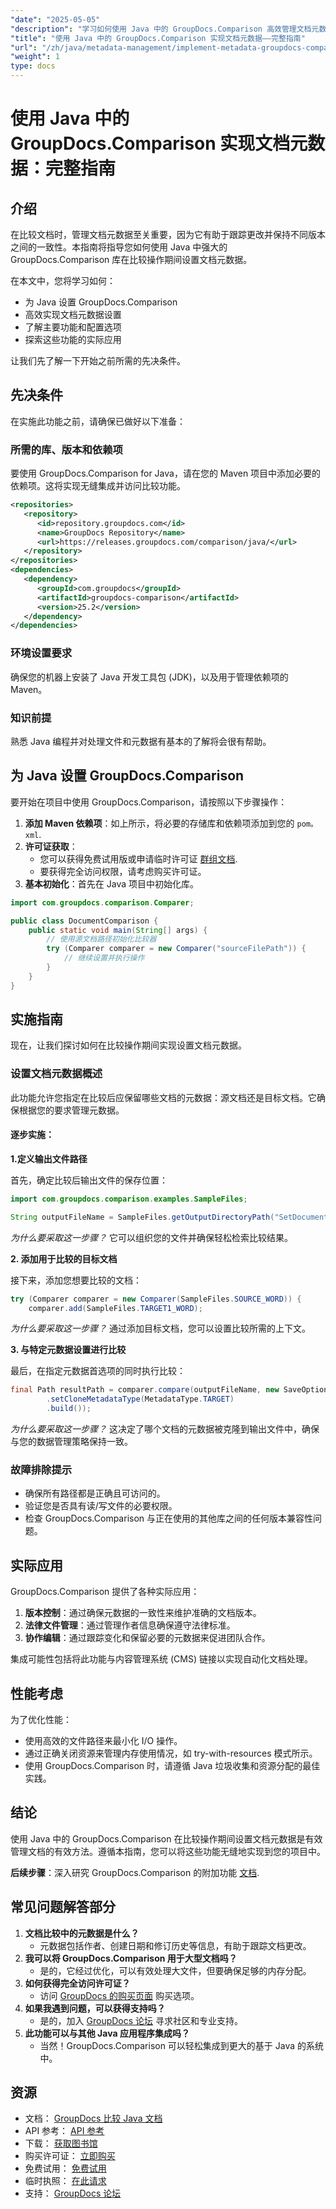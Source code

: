```yaml
---
"date": "2025-05-05"
"description": "学习如何使用 Java 中的 GroupDocs.Comparison 高效管理文档元数据。本指南涵盖设置、配置和实际应用，助您更好地管理文档。"
"title": "使用 Java 中的 GroupDocs.Comparison 实现文档元数据——完整指南"
"url": "/zh/java/metadata-management/implement-metadata-groupdocs-comparison-java-guide/"
"weight": 1
type: docs
---
```

# 使用 Java 中的 GroupDocs.Comparison 实现文档元数据：完整指南

## 介绍

在比较文档时，管理文档元数据至关重要，因为它有助于跟踪更改并保持不同版本之间的一致性。本指南将指导您如何使用 Java 中强大的 GroupDocs.Comparison 库在比较操作期间设置文档元数据。

在本文中，您将学习如何：
- 为 Java 设置 GroupDocs.Comparison
- 高效实现文档元数据设置
- 了解主要功能和配置选项
- 探索这些功能的实际应用

让我们先了解一下开始之前所需的先决条件。

## 先决条件

在实施此功能之前，请确保已做好以下准备：

### 所需的库、版本和依赖项

要使用 GroupDocs.Comparison for Java，请在您的 Maven 项目中添加必要的依赖项。这将实现无缝集成并访问比较功能。

```xml
<repositories>
   <repository>
      <id>repository.groupdocs.com</id>
      <name>GroupDocs Repository</name>
      <url>https://releases.groupdocs.com/comparison/java/</url>
   </repository>
</repositories>
<dependencies>
   <dependency>
      <groupId>com.groupdocs</groupId>
      <artifactId>groupdocs-comparison</artifactId>
      <version>25.2</version>
   </dependency>
</dependencies>
```

### 环境设置要求

确保您的机器上安装了 Java 开发工具包 (JDK)，以及用于管理依赖项的 Maven。

### 知识前提

熟悉 Java 编程并对处理文件和元数据有基本的了解将会很有帮助。

## 为 Java 设置 GroupDocs.Comparison

要开始在项目中使用 GroupDocs.Comparison，请按照以下步骤操作：

1. **添加 Maven 依赖项**：如上所示，将必要的存储库和依赖项添加到您的 `pom。xml`.
2. **许可证获取**：
   - 您可以获得免费试用版或申请临时许可证 [群组文档](https://purchase。groupdocs.com/temporary-license/).
   - 要获得完全访问权限，请考虑购买许可证。
3. **基本初始化**：首先在 Java 项目中初始化库。

```java
import com.groupdocs.comparison.Comparer;

public class DocumentComparison {
    public static void main(String[] args) {
        // 使用源文档路径初始化比较器
        try (Comparer comparer = new Comparer("sourceFilePath")) {
            // 继续设置并执行操作
        }
    }
}
```

## 实施指南

现在，让我们探讨如何在比较操作期间实现设置文档元数据。

### 设置文档元数据概述

此功能允许您指定在比较后应保留哪些文档的元数据：源文档还是目标文档。它确保根据您的要求管理元数据。

#### 逐步实施：

**1.定义输出文件路径**

首先，确定比较后输出文件的保存位置：

```java
import com.groupdocs.comparison.examples.SampleFiles;

String outputFileName = SampleFiles.getOutputDirectoryPath("SetDocumentMetadataTarget");
```

*为什么要采取这一步骤？* 它可以组织您的文件并确保轻松检索比较结果。

**2. 添加用于比较的目标文档**

接下来，添加您想要比较的文档：

```java
try (Comparer comparer = new Comparer(SampleFiles.SOURCE_WORD)) {
    comparer.add(SampleFiles.TARGET1_WORD);
```

*为什么要采取这一步骤？* 通过添加目标文档，您可以设置比较所需的上下文。

**3. 与特定元数据设置进行比较**

最后，在指定元数据首选项的同时执行比较：

```java
final Path resultPath = comparer.compare(outputFileName, new SaveOptions.Builder()
        .setCloneMetadataType(MetadataType.TARGET)
        .build());
```

*为什么要采取这一步骤？* 这决定了哪个文档的元数据被克隆到输出文件中，确保与您的数据管理策略保持一致。

### 故障排除提示

- 确保所有路径都是正确且可访问的。
- 验证您是否具有读/写文件的必要权限。
- 检查 GroupDocs.Comparison 与正在使用的其他库之间的任何版本兼容性问题。

## 实际应用

GroupDocs.Comparison 提供了各种实际应用：

1. **版本控制**：通过确保元数据的一致性来维护准确的文档版本。
2. **法律文件管理**：通过管理作者信息确保遵守法律标准。
3. **协作编辑**：通过跟踪变化和保留必要的元数据来促进团队合作。

集成可能性包括将此功能与内容管理系统 (CMS) 链接以实现自动化文档处理。

## 性能考虑

为了优化性能：
- 使用高效的文件路径来最小化 I/O 操作。
- 通过正确关闭资源来管理内存使用情况，如 try-with-resources 模式所示。
- 使用 GroupDocs.Comparison 时，请遵循 Java 垃圾收集和资源分配的最佳实践。

## 结论

使用 Java 中的 GroupDocs.Comparison 在比较操作期间设置文档元数据是有效管理文档的有效方法。遵循本指南，您可以将这些功能无缝地实现到您的项目中。

**后续步骤**：深入研究 GroupDocs.Comparison 的附加功能 [文档](https://docs。groupdocs.com/comparison/java/).

## 常见问题解答部分

1. **文档比较中的元数据是什么？**
   - 元数据包括作者、创建日期和修订历史等信息，有助于跟踪文档更改。
2. **我可以将 GroupDocs.Comparison 用于大型文档吗？**
   - 是的，它经过优化，可以有效处理大文件，但要确保足够的内存分配。
3. **如何获得完全访问许可证？**
   - 访问 [GroupDocs 的购买页面](https://purchase.groupdocs.com/buy) 购买选项。
4. **如果我遇到问题，可以获得支持吗？**
   - 是的，加入 [GroupDocs 论坛](https://forum.groupdocs.com/c/comparison) 寻求社区和专业支持。
5. **此功能可以与其他 Java 应用程序集成吗？**
   - 当然！GroupDocs.Comparison 可以轻松集成到更大的基于 Java 的系统中。

## 资源

- 文档： [GroupDocs 比较 Java 文档](https://docs.groupdocs.com/comparison/java/)
- API 参考： [API 参考](https://reference.groupdocs.com/comparison/java/)
- 下载： [获取图书馆](https://releases.groupdocs.com/comparison/java/)
- 购买许可证： [立即购买](https://purchase.groupdocs.com/buy)
- 免费试用： [免费试用](https://releases.groupdocs.com/comparison/java/)
- 临时执照： [在此请求](https://purchase.groupdocs.com/temporary-license/)
- 支持： [GroupDocs 论坛](https://forum.groupdocs.com/c/comparison)